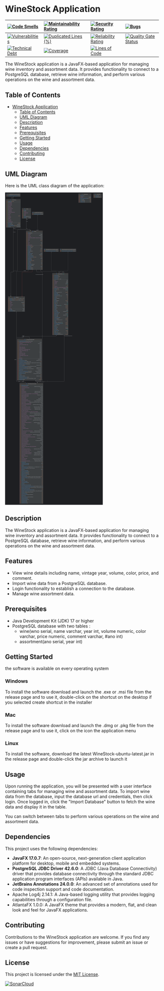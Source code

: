# WineStock Application

| [![Code Smells](https://sonarcloud.io/api/project_badges/measure?project=Monodia3007_WineStock&metric=code_smells)](https://sonarcloud.io/summary/new_code?id=Monodia3007_WineStock)          | [![Maintainability Rating](https://sonarcloud.io/api/project_badges/measure?project=Monodia3007_WineStock&metric=sqale_rating)](https://sonarcloud.io/summary/new_code?id=Monodia3007_WineStock)            | [![Security Rating](https://sonarcloud.io/api/project_badges/measure?project=Monodia3007_WineStock&metric=security_rating)](https://sonarcloud.io/summary/new_code?id=Monodia3007_WineStock)        | [![Bugs](https://sonarcloud.io/api/project_badges/measure?project=Monodia3007_WineStock&metric=bugs)](https://sonarcloud.io/summary/new_code?id=Monodia3007_WineStock)                         |
|:----------------------------------------------------------------------------------------------------------------------------------------------------------------------------------------------|:------------------------------------------------------------------------------------------------------------------------------------------------------------------------------------------------------------|:----------------------------------------------------------------------------------------------------------------------------------------------------------------------------------------------------|:-----------------------------------------------------------------------------------------------------------------------------------------------------------------------------------------------|
| [![Vulnerabilities](https://sonarcloud.io/api/project_badges/measure?project=Monodia3007_WineStock&metric=vulnerabilities)](https://sonarcloud.io/summary/new_code?id=Monodia3007_WineStock)  | [![Duplicated Lines (%)](https://sonarcloud.io/api/project_badges/measure?project=Monodia3007_WineStock&metric=duplicated_lines_density)](https://sonarcloud.io/summary/new_code?id=Monodia3007_WineStock)  | [![Reliability Rating](https://sonarcloud.io/api/project_badges/measure?project=Monodia3007_WineStock&metric=reliability_rating)](https://sonarcloud.io/summary/new_code?id=Monodia3007_WineStock)  | [![Quality Gate Status](https://sonarcloud.io/api/project_badges/measure?project=Monodia3007_WineStock&metric=alert_status)](https://sonarcloud.io/summary/new_code?id=Monodia3007_WineStock)  |
| [![Technical Debt](https://sonarcloud.io/api/project_badges/measure?project=Monodia3007_WineStock&metric=sqale_index)](https://sonarcloud.io/summary/new_code?id=Monodia3007_WineStock)       | [![Coverage](https://sonarcloud.io/api/project_badges/measure?project=Monodia3007_WineStock&metric=coverage)](https://sonarcloud.io/summary/new_code?id=Monodia3007_WineStock)                              | [![Lines of Code](https://sonarcloud.io/api/project_badges/measure?project=Monodia3007_WineStock&metric=ncloc)](https://sonarcloud.io/summary/new_code?id=Monodia3007_WineStock)                    |

The WineStock application is a JavaFX-based application for managing wine inventory and assortment data. It provides
functionality to connect to a PostgreSQL database, retrieve wine information, and perform various operations on the
wine and assortment data.

## Table of Contents

- [WineStock Application](#winestock-application)
    - [Table of Contents](#table-of-contents)
    - [UML Diagram](#uml-diagram)
    - [Description](#description)
    - [Features](#features)
    - [Prerequisites](#prerequisites)
    - [Getting Started](#getting-started)
    - [Usage](#usage)
    - [Dependencies](#dependencies)
    - [Contributing](#contributing)
    - [License](#license)

## UML Diagram

Here is the UML class diagram of the application:

![UML Class Diagram](images/uml-diagram-1.2.1.png)

## Description

The WineStock application is a JavaFX-based application for managing wine inventory and assortment data. It provides
functionality to connect to a PostgreSQL database, retrieve wine information, and perform various operations on the
wine and assortment data.

## Features

- View wine details including name, vintage year, volume, color, price, and comment.
- Import wine data from a PostgreSQL database.
- Login functionality to establish a connection to the database.
- Manage wine assortment data.

## Prerequisites

- Java Development Kit (JDK) 17 or higher
- PostgreSQL database with two tables :
    - wine(wno serial, name varchar, year int, volume numeric, color varchar, price numeric, comment varchar, #ano int)
    - assortment(ano serial, year int)

## Getting Started

the software is available on every operating system

### Windows

To install the software download and launch the .exe or .msi file from the release page and to use it,
 double-click on the shortcut on the desktop if you selected create shortcut in the installer

### Mac

To install the software download and launch the .dmg or .pkg file from the release page and to use it,
click on the icon the application menu

### Linux

To install the software,
download the latest WineStock-ubuntu-latest.jar in the release page and double-click the jar archive to launch it

## Usage

Upon running the application, you will be presented with a user interface containing tabs for managing wine and
assortment data.
To import wine data from the database, input the database url and credentials, then click login.
Once logged in, click the "Import Database" button to fetch the wine data and display it in the table.

You can switch between tabs to perform various operations on the wine and assortment data.

## Dependencies

This project uses the following dependencies:

- **JavaFX 17.0.7**: An open-source, next-generation client application platform for desktop, mobile and embedded
  systems.
- **PostgreSQL JDBC Driver 42.6.0**: A JDBC (Java Database Connectivity) driver that provides database connectivity
  through the standard JDBC application program interfaces (APIs) available in Java.
- **JetBrains Annotations 24.0.0**: An advanced set of annotations used for code inspection support and code
  documentation.
- Apache Log4j 2.14.1: A Java-based logging utility that provides logging capabilities through a configuration file.
- AtlantaFX 1.0.0: A JavaFX theme that provides a modern, flat, and clean look and feel for JavaFX applications.

## Contributing

Contributions to the WineStock application are welcome. If you find any issues or have suggestions for improvement,
please submit an issue or create a pull request.

## License

This project is licensed under the [MIT License](../LICENSE).

[![SonarCloud](https://sonarcloud.io/images/project_badges/sonarcloud-black.svg)](https://sonarcloud.io/summary/new_code?id=Monodia3007_WineStock)
